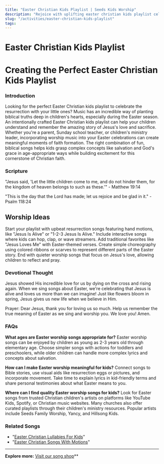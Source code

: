 ```yaml
---
title: "Easter Christian Kids Playlist | Seeds Kids Worship"
description: "Rejoice with uplifting easter christian kids playlist celebrating Jesus' resurrection. Easter worship resources for kids and Sunday school."
slug: "/activities/easter-christian-kids-playlist"
tags:
---
```


# Easter Christian Kids Playlist

# Creating the Perfect Easter Christian Kids Playlist

### Introduction
Looking for the perfect Easter Christian kids playlist to celebrate the resurrection with your little ones? Music has an incredible way of planting biblical truths deep in children's hearts, especially during the Easter season. An intentionally crafted Easter Christian kids playlist can help your children understand and remember the amazing story of Jesus's love and sacrifice. Whether you're a parent, Sunday school teacher, or children's ministry leader, incorporating worship music into your Easter celebrations can create meaningful moments of faith formation. The right combination of fun, biblical songs helps kids grasp complex concepts like salvation and God's grace in age-appropriate ways while building excitement for this cornerstone of Christian faith.

### Scripture
"Jesus said, 'Let the little children come to me, and do not hinder them, for the kingdom of heaven belongs to such as these.'" - Matthew 19:14

"This is the day that the Lord has made; let us rejoice and be glad in it." - Psalm 118:24

## Worship Ideas
Start your playlist with upbeat resurrection songs featuring hand motions, like "Jesus Is Alive" or "1-2-3 Jesus Is Alive." Include interactive songs where kids can hop, clap, or wave streamers. Add traditional favorites like "Jesus Loves Me" with Easter-themed verses. Create simple choreography using colored ribbons or scarves to represent different parts of the Easter story. End with quieter worship songs that focus on Jesus's love, allowing children to reflect and pray.

### Devotional Thought
Jesus showed His incredible love for us by dying on the cross and rising again. When we sing songs about Easter, we're celebrating that Jesus is alive and loves us more than we can imagine! Just like flowers bloom in spring, Jesus gives us new life when we believe in Him. 

Prayer: Dear Jesus, thank you for loving us so much. Help us remember the true meaning of Easter as we sing and worship you. We love you! Amen.

### FAQs

**What ages are Easter worship songs appropriate for?**
Easter worship songs can be enjoyed by children as young as 2-3 years old through elementary age. Choose simpler songs with actions for toddlers and preschoolers, while older children can handle more complex lyrics and concepts about salvation.

**How can I make Easter worship meaningful for kids?**
Connect songs to Bible stories, use visual aids like resurrection eggs or pictures, and incorporate movement. Take time to explain lyrics in kid-friendly terms and share personal testimonies about what Easter means to you.

**Where can I find quality Easter worship songs for kids?**
Look for Easter songs from trusted Christian children's artists on platforms like YouTube Kids, Spotify, or Christian music websites. Many churches also offer curated playlists through their children's ministry resources. Popular artists include Seeds Family Worship, Yancy, and Hillsong Kids.

### Related Songs

- "[Easter Christian Lullabies For Kids](/activities/easter-christian-lullabies-for-kids/)"
- "[Easter Christian Songs With Motions](/activities/easter-christian-songs-with-motions/)"

---

**Explore more:** [Visit our song shop](https://seedskidsworship.com/shop)**

<!-- Schema Markup -->
<script type="application/ld+json">
{
  "@context": "https://schema.org",
  "@type": "MusicRecording",
  "name": "Easter Christian Kids Playlist",
  "byArtist": {
    "@type": "MusicGroup",
    "name": "Seeds Kids Worship"
  },
  "isFamilyFriendly": true,
  "url": "https://seedskidsworship.com/activities/easter-christian-kids-playlist/"
}
</script>
